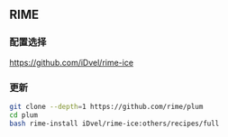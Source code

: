 ## RIME
### 配置选择
https://github.com/iDvel/rime-ice

### 更新
```bash
git clone --depth=1 https://github.com/rime/plum
cd plum
bash rime-install iDvel/rime-ice:others/recipes/full
```